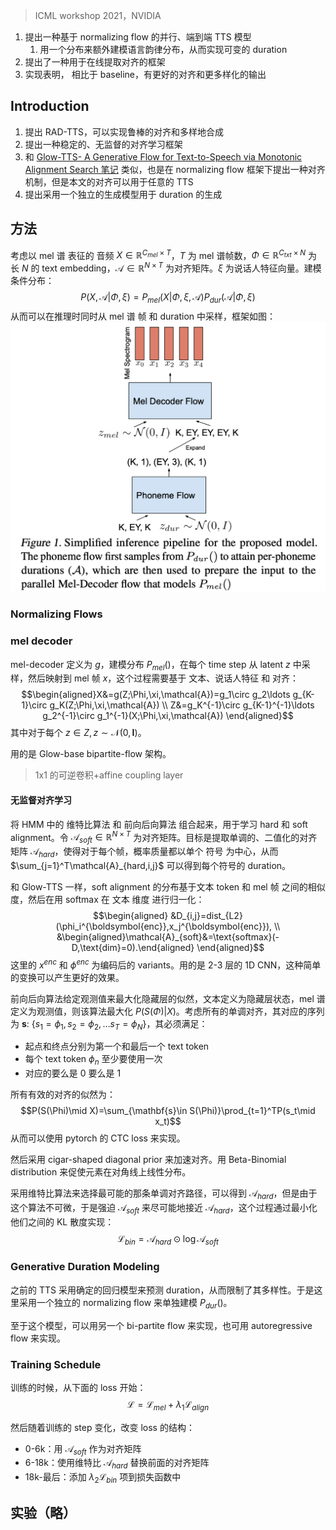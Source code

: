 > ICML workshop 2021，NVIDIA

1. 提出一种基于 normalizing flow 的并行、端到端 TTS 模型
	1. 用一个分布来额外建模语言韵律分布，从而实现可变的 duration
2. 提出了一种用于在线提取对齐的框架
3. 实现表明， 相比于 baseline，有更好的对齐和更多样化的输出

## Introduction

1. 提出 RAD-TTS，可以实现鲁棒的对齐和多样地合成
2. 提出一种稳定的、无监督的对齐学习框架
3. 和 [Glow-TTS- A Generative Flow for Text-to-Speech via Monotonic Alignment Search 笔记](Glow-TTS-%20A%20Generative%20Flow%20for%20Text-to-Speech%20via%20Monotonic%20Alignment%20Search%20笔记.md) 类似，也是在 normalizing flow 框架下提出一种对齐机制，但是本文的对齐可以用于任意的 TTS
4. 提出采用一个独立的生成模型用于 duration 的生成

## 方法

考虑以 mel 谱 表征的 音频 $X\in\mathbb{R}^{C_{mel}\times T}$，$T$ 为 mel 谱帧数，$\Phi\in\mathbb{R}^{C_{txt}\times N}$ 为 长 $N$ 的 text embedding，$\mathcal{A}\in\mathbb{R}^{N\times T}$ 为对齐矩阵。$\xi$ 为说话人特征向量。建模条件分布：
$$P(X,\mathcal{A}|\Phi,\xi)=P_{mel}(X|\Phi,\xi,\mathcal{A})P_{dur}(\mathcal{A}|\Phi,\xi)$$
从而可以在推理时同时从 mel 谱 帧 和 duration 中采样，框架如图：
![](image/Pasted%20image%2020231201171946.png)

### Normalizing Flows

### mel decoder

mel-decoder 定义为 $g$，建模分布 $P_{mel}()$，在每个 time step 从 latent $z$ 中采样，然后映射到 mel 帧 $x$，这个过程需要基于 文本、说话人特征 和 对齐：
$$\begin{aligned}X&=g(Z;\Phi,\xi,\mathcal{A})=g_1\circ g_2\ldots g_{K-1}\circ g_K(Z;\Phi,\xi,\mathcal{A})
\\
Z&=g_K^{-1}\circ g_{K-1}^{-1}\ldots g_2^{-1}\circ g_1^{-1}(X;\Phi,\xi,\mathcal{A}) \end{aligned}$$
其中对于每个 $z\in Z,z\sim\mathcal{N}(0,\mathbf{I})$。

用的是 Glow-base bipartite-flow 架构。
> 1x1 的可逆卷积+affine coupling layer

#### 无监督对齐学习

将 HMM 中的 维特比算法 和 前向后向算法 组合起来，用于学习 hard 和 soft alignment。令 $\mathcal{A}_{soft}\in\mathbb{R}^{N\times T}$ 为对齐矩阵。目标是提取单调的、二值化的对齐矩阵 $\mathcal{A}_{hard}$，使得对于每个帧，概率质量都以单个 符号 为中心，从而 $\sum_{j=1}^T\mathcal{A}_{hard,i,j}$ 可以得到每个符号的 duration。

和 Glow-TTS 一样，soft alignment 的分布基于文本 token 和 mel 帧 之间的相似度，然后在用 softmax 在 文本 维度 进行归一化：
$$\begin{aligned}
&D_{i,j}=dist_{L2}(\phi_i^{\boldsymbol{enc}},x_j^{\boldsymbol{enc}}), \\
&\begin{aligned}\mathcal{A}_{soft}&=\text{softmax}(-D,\text{dim}=0).\end{aligned}
\end{aligned}$$
这里的 $x^{enc}$ 和 $\phi^{enc}$ 为编码后的 variants。用的是 2-3 层的 1D CNN，这种简单的变换可以产生更好的效果。

前向后向算法给定观测值来最大化隐藏层的似然，文本定义为隐藏层状态，mel 谱定义为观测值，则该算法最大化 $P(S(\Phi)|X)$。考虑所有的单调对齐，其对应的序列为 $\textbf{s}:\:\{s_1=\phi_1,s_2=\phi_2,\ldots s_T=\phi_N\}$，其必须满足：
+ 起点和终点分别为第一个和最后一个 text token
+ 每个 text token $\phi_n$ 至少要使用一次
+ 对应的要么是 0 要么是 1

所有有效的对齐的似然为：
$$P(S(\Phi)\mid X)=\sum_{\mathbf{s}\in S(\Phi)}\prod_{t=1}^TP(s_t\mid x_t)$$
从而可以使用 pytorch 的 CTC loss 来实现。

然后采用 cigar-shaped diagonal prior 来加速对齐。用 Beta-Binomial distribution 来促使元素在对角线上线性分布。

采用维特比算法来选择最可能的那条单调对齐路径，可以得到 $\mathcal{A}_{hard}$，但是由于这个算法不可微，于是强迫 $\mathcal{A}_{soft}$ 来尽可能地接近 $\mathcal{A}_{hard}$，这个过程通过最小化他们之间的 KL 散度实现：
$$\mathcal{L}_{bin}=\mathcal{A}_{hard}\odot\log\mathcal{A}_{soft}$$

###  Generative Duration Modeling

之前的 TTS 采用确定的回归模型来预测 duration，从而限制了其多样性。于是这里采用一个独立的 normalizing flow 来单独建模 $P_{dur}()$。

至于这个模型，可以用另一个 bi-partite flow 来实现，也可用 autoregressive flow 来实现。

### Training Schedule

训练的时候，从下面的 loss 开始：
$$\mathcal{L}=\mathcal{L}_{mel}+\lambda_{1}\mathcal{L}_{align}$$

然后随着训练的 step 变化，改变 loss 的结构：
+ 0-6k：用 $\mathcal{A}_{soft}$ 作为对齐矩阵
+ 6-18k：使用维特比 $\mathcal{A}_{hard}$ 替换前面的对齐矩阵
+ 18k-最后：添加 $\lambda_2\mathcal{L}_{bin}$ 项到损失函数中

## 实验（略）

